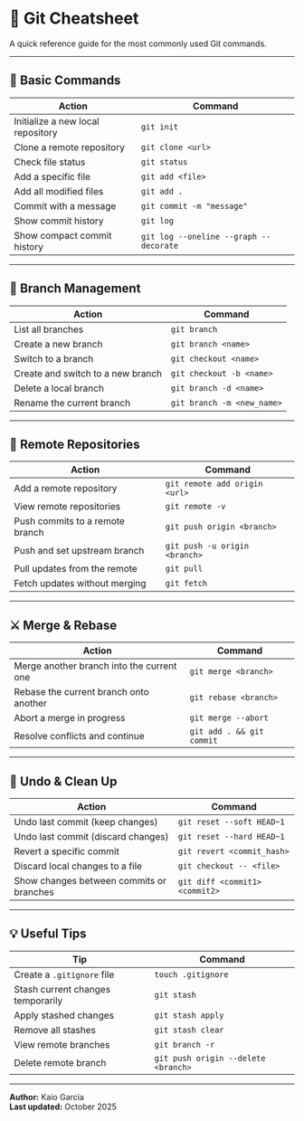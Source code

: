 # 🧠 Git Cheatsheet

A quick reference guide for the most commonly used Git commands.

---

## 🔹 Basic Commands

| Action | Command |
|--------|----------|
| Initialize a new local repository | `git init` |
| Clone a remote repository | `git clone <url>` |
| Check file status | `git status` |
| Add a specific file | `git add <file>` |
| Add all modified files | `git add .` |
| Commit with a message | `git commit -m "message"` |
| Show commit history | `git log` |
| Show compact commit history | `git log --oneline --graph --decorate` |

---

## 🌿 Branch Management

| Action | Command |
|--------|----------|
| List all branches | `git branch` |
| Create a new branch | `git branch <name>` |
| Switch to a branch | `git checkout <name>` |
| Create and switch to a new branch | `git checkout -b <name>` |
| Delete a local branch | `git branch -d <name>` |
| Rename the current branch | `git branch -m <new_name>` |

---

## 🚀 Remote Repositories

| Action | Command |
|--------|----------|
| Add a remote repository | `git remote add origin <url>` |
| View remote repositories | `git remote -v` |
| Push commits to a remote branch | `git push origin <branch>` |
| Push and set upstream branch | `git push -u origin <branch>` |
| Pull updates from the remote | `git pull` |
| Fetch updates without merging | `git fetch` |

---

## ⚔️ Merge & Rebase

| Action | Command |
|--------|----------|
| Merge another branch into the current one | `git merge <branch>` |
| Rebase the current branch onto another | `git rebase <branch>` |
| Abort a merge in progress | `git merge --abort` |
| Resolve conflicts and continue | `git add . && git commit` |

---

## 🧹 Undo & Clean Up

| Action | Command |
|--------|----------|
| Undo last commit (keep changes) | `git reset --soft HEAD~1` |
| Undo last commit (discard changes) | `git reset --hard HEAD~1` |
| Revert a specific commit | `git revert <commit_hash>` |
| Discard local changes to a file | `git checkout -- <file>` |
| Show changes between commits or branches | `git diff <commit1> <commit2>` |

---

## 💡 Useful Tips

| Tip | Command |
|-----|----------|
| Create a `.gitignore` file | `touch .gitignore` |
| Stash current changes temporarily | `git stash` |
| Apply stashed changes | `git stash apply` |
| Remove all stashes | `git stash clear` |
| View remote branches | `git branch -r` |
| Delete remote branch | `git push origin --delete <branch>` |

---

**Author:** Kaio Garcia  
**Last updated:** October 2025  
